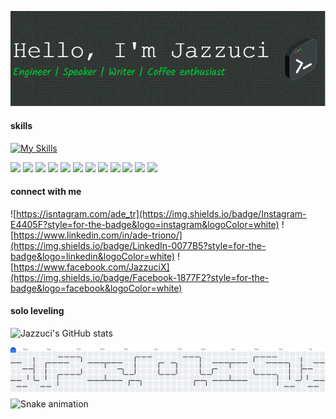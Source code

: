 

![Jazzuci](github-header-image.png)
<!--
**Jazzuci/Jazzuci** is a ✨ _special_ ✨ repository because its `README.md` (this file) appears on your GitHub profile.

Here are some ideas to get you started:

- 🔭 I’m currently working on ...
- 🌱 I’m currently learning ...
- 👯 I’m looking to collaborate on ...
- 🤔 I’m looking for help with ...
- 💬 Ask me about ...
- 📫 How to reach me: ...
- 😄 Pronouns: ...
- ⚡ Fun fact: ...
-->

#### skills

[![My Skills](https://skillicons.dev/icons?i=html,css,azure,tailwind,javascript,nestjs,php,laravel,typescript,react,&perline=)](https://skillicons.dev)

<img src="https://img.shields.io/badge/HTML5-E34F26?style=for-the-badge&logo=html5&logoColor=white" /> <img src="https://img.shields.io/badge/CSS3-1572B6?style=for-the-badge&logo=css3&logoColor=white" /> <img src="https://img.shields.io/badge/Tailwind_CSS-38B2AC?style=for-the-badge&logo=tailwind-css&logoColor=white" /> <img src="https://img.shields.io/badge/JavaScript-323330?style=for-the-badge&logo=javascript&logoColor=F7DF1E" /> <img src="https://img.shields.io/badge/nestjs-E0234E?style=for-the-badge&logo=nestjs&logoColor=white" /> <img src="https://img.shields.io/badge/next%20js-000000?style=for-the-badge&logo=nextdotjs&logoColor=white" /> <img src="https://img.shields.io/badge/PHP-777BB4?style=for-the-badge&logo=php&logoColor=white" /> <img src="https://img.shields.io/badge/Laravel-FF2D20?style=for-the-badge&logo=laravel&logoColor=white" /> <img src="https://img.shields.io/badge/TypeScript-007ACC?style=for-the-badge&logo=typescript&logoColor=white" /> <img src="https://img.shields.io/badge/React-20232A?style=for-the-badge&logo=react&logoColor=61DAFB" /> <img src="https://img.shields.io/badge/ChatGPT-74aa9c?style=for-the-badge&logo=openai&logoColor=white" /> <img src="https://img.shields.io/badge/github%20copilot-000000?style=for-the-badge&logo=githubcopilot&logoColor=white" />

#### connect with me
![https://isntagram.com/ade_tr](https://img.shields.io/badge/Instagram-E4405F?style=for-the-badge&logo=instagram&logoColor=white) ![https://www.linkedin.com/in/ade-triono/](https://img.shields.io/badge/LinkedIn-0077B5?style=for-the-badge&logo=linkedin&logoColor=white) ![https://www.facebook.com/JazzuciX](https://img.shields.io/badge/Facebook-1877F2?style=for-the-badge&logo=facebook&logoColor=white)

#### solo leveling
![Jazzuci's GitHub stats](https://github-readme-stats.vercel.app/api?username=Jazzuci&show_icons=true&theme=synthwave)


<picture>
  <source media="(prefers-color-scheme: dark)" srcset="https://raw.githubusercontent.com/jazzuci/jazzuci/output/pacman-contribution-graph-dark.svg">
  <source media="(prefers-color-scheme: light)" srcset="https://raw.githubusercontent.com/jazzuci/jazzuci/output/pacman-contribution-graph.svg">
  <img alt="pacman contribution graph" src="https://raw.githubusercontent.com/jazzuci/jazzuci/output/pacman-contribution-graph.svg">
</picture>

<img src="https://raw.githubusercontent.com/jazzuci/jazzuci/output/snake.svg" alt="Snake animation" />
